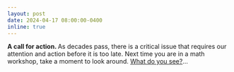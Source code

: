 ```yaml
---
layout: post
date: 2024-04-17 08:00:00-0400
inline: true
---
```


<b>A call for action. </b> As decades pass, there is a critical issue that requires our attention and action before it is too late. Next time you are in a math workshop, take a moment to look around. [What do you see?](https://lauraschaposnik.com/worry/)... 